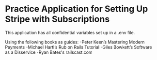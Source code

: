 # Practice Application for Setting Up Stripe with Subscriptions

This application has all confidential variables set up in a .env file.

Using the following books as guides:
-Peter Keen’s Mastering Modern Payments
-Michael Hartl’s Rub on Rails Tutorial
-Giles Bowkett’s Software as a Disservice
-Ryan Bates's railscast.com
